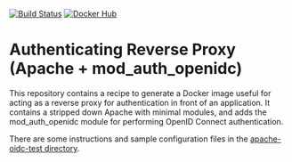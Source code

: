 [![Build Status](https://travis-ci.com/susom/apache-proxy.svg?token=esQWdxUhyEmyjhvCqRJJ&branch=master)](https://travis-ci.com/susom/apache-proxy)
[![Docker Hub](https://img.shields.io/docker/pulls/somrit/apache-oidc.svg)](https://hub.docker.com/r/somrit/apache-oidc)

# Authenticating Reverse Proxy (Apache + mod_auth_openidc)

This repository contains a recipe to generate a Docker image useful for acting as a reverse proxy for authentication in front of an application.
It contains a stripped down Apache with minimal modules, and adds the mod_auth_openidc module for performing OpenID Connect authentication.

There are some instructions and sample configuration files in the [apache-oidc-test directory](apache-oidc-test/README.md).
